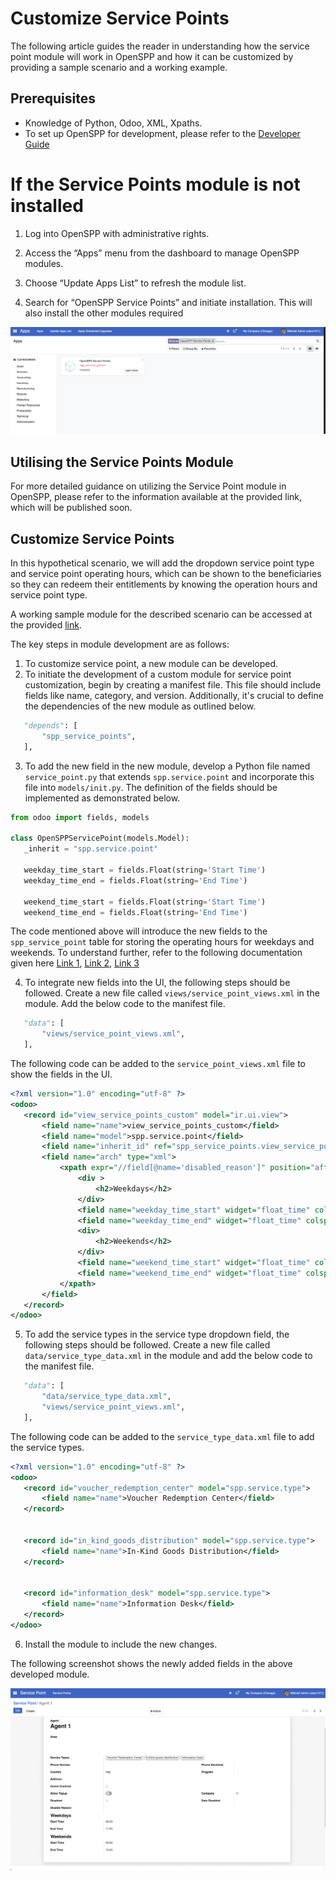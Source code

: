 # Customize Service Points

The following article guides the reader in understanding how the service point module will work in OpenSPP and how it can be customized by providing a sample scenario and a working example.

## Prerequisites

- Knowledge of Python, Odoo, XML, Xpaths.
- To set up OpenSPP for development, please refer to the [Developer Guide](https://docs.openspp.org/howto/developer_guides/development_setup.html)

# If the Service Points module is not installed

1. Log into OpenSPP with administrative rights.

2. Access the “Apps” menu from the dashboard to manage OpenSPP modules.

3. Choose “Update Apps List” to refresh the module list.

4. Search for “OpenSPP Service Points” and initiate installation. This will also install the other modules required

![](custom_service_points/1.png)

## Utilising the Service Points Module

For more detailed guidance on utilizing the Service Point module in OpenSPP, please refer to the information available at the provided link, which will be published soon.

## Customize Service Points

In this hypothetical scenario, we will add the dropdown service point type and service point operating hours, which can be shown to the beneficiaries so they can redeem their entitlements by knowing the operation hours and service point type.

A working sample module for the described scenario can be accessed at the provided [link](https://github.com/OpenSPP/documentation_code/tree/main/howto/developer_guides/customizations/spp_service_point_custom).

The key steps in module development are as follows:

1. To customize service point, a new module can be developed.
2. To initiate the development of a custom module for service point customization, begin by creating a manifest file. This file should include fields like name, category, and version. Additionally, it's crucial to define the dependencies of the new module as outlined below.

```python
   "depends": [
       "spp_service_points",
   ],

```

3. To add the new field in the new module, develop a Python file named `service_point.py` that extends `spp.service.point` and incorporate this file into `models/init.py`. The definition of the fields should be implemented as demonstrated below.

```python
from odoo import fields, models

class OpenSPPServicePoint(models.Model):
   _inherit = "spp.service.point"

   weekday_time_start = fields.Float(string='Start Time')
   weekday_time_end = fields.Float(string='End Time')

   weekend_time_start = fields.Float(string='Start Time')
   weekend_time_end = fields.Float(string='End Time')

```

The code mentioned above will introduce the new fields to the `spp_service_point` table for storing the operating hours for weekdays and weekends. To understand further, refer to the following documentation given here [Link 1](https://www.odoo.com/documentation/15.0/developer/tutorials/getting_started/04_basicmodel.html), [Link 2](https://www.odoo.com/documentation/15.0/developer/tutorials/getting_started/14_other_module.html), [Link 3](https://www.odoo.com/documentation/15.0/developer/tutorials/getting_started/13_inheritance.html)

4. To integrate new fields into the UI, the following steps should be followed. Create a new file called `views/service_point_views.xml` in the module. Add the below code to the manifest file.

```python
   "data": [
       "views/service_point_views.xml",
   ],
```

The following code can be added to the `service_point_views.xml` file to show the fields in the UI.

```xml
<?xml version="1.0" encoding="utf-8" ?>
<odoo>
   <record id="view_service_points_custom" model="ir.ui.view">
       <field name="name">view_service_points_custom</field>
       <field name="model">spp.service.point</field>
       <field name="inherit_id" ref="spp_service_points.view_service_points_form" />
       <field name="arch" type="xml">
           <xpath expr="//field[@name='disabled_reason']" position="after">
               <div >
                   <h2>Weekdays</h2>
               </div>
               <field name="weekday_time_start" widget="float_time" colspan="4" />
               <field name="weekday_time_end" widget="float_time" colspan="4" />
               <div>
                   <h2>Weekends</h2>
               </div>
               <field name="weekend_time_start" widget="float_time" colspan="4" />
               <field name="weekend_time_end" widget="float_time" colspan="4" />
           </xpath>
       </field>
   </record>
</odoo>
```

5. To add the service types in the service type dropdown field, the following steps should be followed. Create a new file called `data/service_type_data.xml` in the module and add the below code to the manifest file.

```python
   "data": [
       "data/service_type_data.xml",
       "views/service_point_views.xml",
   ],
```

The following code can be added to the `service_type_data.xml` file to add the service types.

```xml
<?xml version="1.0" encoding="utf-8" ?>
<odoo>
   <record id="voucher_redemption_center" model="spp.service.type">
       <field name="name">Voucher Redemption Center</field>
   </record>


   <record id="in_kind_goods_distribution" model="spp.service.type">
       <field name="name">In-Kind Goods Distribution</field>
   </record>


   <record id="information_desk" model="spp.service.type">
       <field name="name">Information Desk</field>
   </record>
</odoo>
```

6. Install the module to include the new changes.

The following screenshot shows the newly added fields in the above developed module.

![](custom_service_points/2.png)
